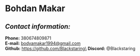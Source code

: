 # Bohdan Makar
## _Contact information:_
**Phone:** 380674809871\
**E-mail:** bodyamakar1994@gmail.com\
**Github:** https://github.com/Blackstaring\
**Discord:** @Blackstaring